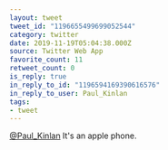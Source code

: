 ```yaml
---
layout: tweet
tweet_id: "1196655499699052544"
category: twitter
date: 2019-11-19T05:04:38.000Z
source: Twitter Web App
favorite_count: 11
retweet_count: 0
is_reply: true
in_reply_to_id: "1196594169390616576"
in_reply_to_user: Paul_Kinlan
tags:
- tweet
---
```


[@Paul_Kinlan](https://twitter.com/@Paul_Kinlan) It's an apple phone.
